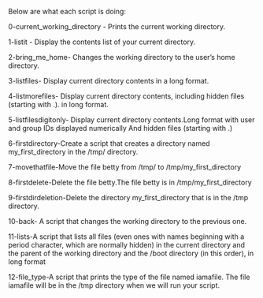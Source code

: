 Below are what each script is doing: 

0-current_working_directory - Prints the current working directory.  

1-listit - Display the contents list of your current directory. 

2-bring_me_home- Changes the working directory to the user’s home directory. 

3-listfiles- Display current directory contents in a long format. 

4-listmorefiles- Display current directory contents, including hidden files (starting with .). in long format. 

5-listfilesdigitonly- Display current directory contents.Long format with user and group IDs displayed numerically And hidden files (starting with .) 

6-firstdirectory-Create a script that creates a directory named my_first_directory in the /tmp/ directory.

7-movethatfile-Move the file betty from /tmp/ to /tmp/my_first_directory

8-firstdelete-Delete the file betty.The file betty is in /tmp/my_first_directory

9-firstdirdeletion-Delete the directory my_first_directory that is in the /tmp directory.

10-back- A script that changes the working directory to the previous one.

11-lists-A script that lists all files (even ones with names beginning with a period character, which are normally hidden) in the current directory and the parent of the working directory and the /boot directory (in this order), in long format

12-file_type-A script that prints the type of the file named iamafile. The file iamafile will be in the /tmp directory when we will run your script.
